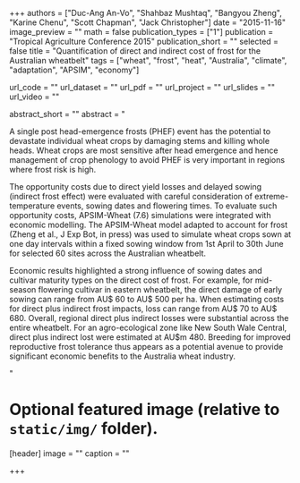 +++
authors = ["Duc-Ang An-Vo", "Shahbaz Mushtaq", "Bangyou Zheng", "Karine Chenu", "Scott Chapman", "Jack Christopher"]
date = "2015-11-16"
image_preview = ""
math = false
publication_types = ["1"]
publication = "Tropical Agriculture Conference 2015"
publication_short = ""
selected = false
title = "Quantification of direct and indirect cost of frost for the Australian wheatbelt"
tags = ["wheat", "frost", "heat", "Australia", "climate", "adaptation", "APSIM", "economy"]

url_code = ""
url_dataset = ""
url_pdf = ""
url_project = ""
url_slides = ""
url_video = ""

abstract_short = ""
abstract = "<p>A single post head-emergence frosts (PHEF) event has the potential to devastate individual wheat crops by damaging stems and killing whole heads. Wheat crops are most sensitive after head emergence and hence management of crop phenology to avoid PHEF is very important in regions where frost risk is high. </p> <p>The opportunity costs due to direct yield losses and delayed sowing (indirect frost effect) were evaluated with careful consideration of extreme-temperature events, sowing dates and flowering times. To evaluate such opportunity costs, APSIM-Wheat (7.6) simulations were integrated with economic modelling. The APSIM-Wheat model adapted to account for frost (Zheng et al., J Exp Bot, in press) was used to simulate wheat crops sown at one day intervals within a fixed sowing window from 1st April to 30th June for selected 60 sites across the Australian wheatbelt. </p> <p>Economic results highlighted a strong influence of sowing dates and cultivar maturity types on the direct cost of frost. For example, for mid-season flowering cultivar in eastern wheatbelt, the direct damage of early sowing can range from AU$ 60 to AU$ 500 per ha. When estimating costs for direct plus indirect frost impacts, loss can range from AU$ 70 to AU$ 680. Overall, regional direct plus indirect losses were substantial across the entire wheatbelt. For an agro-ecological zone like New South Wale Central, direct plus indirect lost were estimated at AU$m 480. Breeding for improved reproductive frost tolerance thus appears as a potential avenue to provide significant economic benefits to the Australia wheat industry.</p>"



# Optional featured image (relative to `static/img/` folder).
[header]
image = ""
caption = ""

+++
